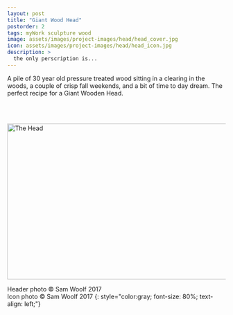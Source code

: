 ```yaml
---
layout: post
title: "Giant Wood Head"
postorder: 2
tags: myWork sculpture wood
image: assets/images/project-images/head/head_cover.jpg
icon: assets/images/project-images/head/head_icon.jpg
description: >
  the only perscription is...
---
```


A pile of 30 year old pressure treated wood sitting in a clearing in the woods, a couple of crisp fall weekends, and a bit of time to day dream. The perfect recipe for a Giant Wooden Head.

<br><br>

<a data-flickr-embed="true"  href="https://www.flickr.com/photos/141235365@N08/albums/72157661391330498" title="The Head"><img src="https://farm5.staticflickr.com/4489/37384593350_227ee4d872_z.jpg" width="640" height="360" alt="The Head"></a><script async src="//embedr.flickr.com/assets/client-code.js" charset="utf-8"></script>

Header photo &copy; Sam Woolf 2017<br>
Icon photo &copy; Sam Woolf 2017
{: style="color:gray; font-size: 80%; text-align: left;"}